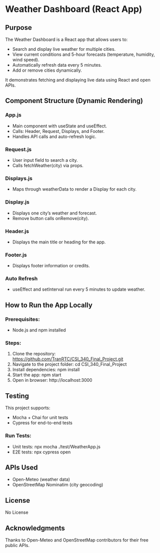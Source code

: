 # Weather Dashboard (React App)

## Purpose
The Weather Dashboard is a React app that allows users to:
- Search and display live weather for multiple cities.
- View current conditions and 5-hour forecasts (temperature, humidity, wind speed).
- Automatically refresh data every 5 minutes.
- Add or remove cities dynamically.

It demonstrates fetching and displaying live data using React and open APIs.

## Component Structure (Dynamic Rendering)

### App.js
- Main component with useState and useEffect.
- Calls: Header, Request, Displays, and Footer.
- Handles API calls and auto-refresh logic.

### Request.js
- User input field to search a city.
- Calls fetchWeather(city) via props.

### Displays.js
- Maps through weatherData to render a Display for each city.

### Display.js
- Displays one city’s weather and forecast.
- Remove button calls onRemove(city).

### Header.js
- Displays the main title or heading for the app.

### Footer.js
- Displays footer information or credits.

### Auto Refresh
- useEffect and setInterval run every 5 minutes to update weather.

## How to Run the App Locally

### Prerequisites:
- Node.js and npm installed

### Steps:
1. Clone the repository:
   https://github.com/TranRTC/CSI_340_Final_Project.git
2. Navigate to the project folder:
   cd CSI_340_Final_Project
3. Install dependencies:
   npm install
4. Start the app:
   npm start
5. Open in browser:
   http://localhost:3000

## Testing

This project supports:
- Mocha + Chai for unit tests
- Cypress for end-to-end tests

### Run Tests:
- Unit tests:
  npx mocha ./test/WeatherApp.js
- E2E tests:
  npx cypress open

## APIs Used
- Open-Meteo (weather data)
- OpenStreetMap Nominatim (city geocoding)

## License
No License

## Acknowledgments
Thanks to Open-Meteo and OpenStreetMap contributors for their free public APIs.

